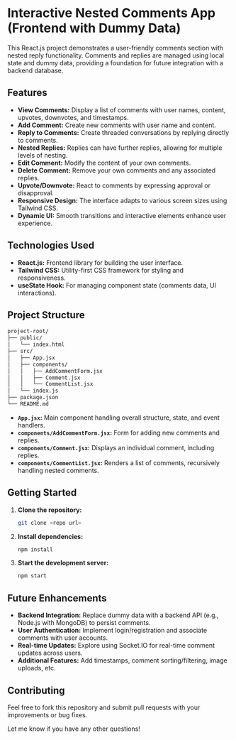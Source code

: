 # Interactive Nested Comments App (Frontend with Dummy Data)

This React.js project demonstrates a user-friendly comments section with nested reply functionality. Comments and replies are managed using local state and dummy data, providing a foundation for future integration with a backend database.

## Features

- **View Comments:** Display a list of comments with user names, content, upvotes, downvotes, and timestamps.
- **Add Comment:** Create new comments with user name and content.
- **Reply to Comments:** Create threaded conversations by replying directly to comments.
- **Nested Replies:** Replies can have further replies, allowing for multiple levels of nesting.
- **Edit Comment:** Modify the content of your own comments.
- **Delete Comment:** Remove your own comments and any associated replies.
- **Upvote/Downvote:** React to comments by expressing approval or disapproval.
- **Responsive Design:** The interface adapts to various screen sizes using Tailwind CSS.
- **Dynamic UI:** Smooth transitions and interactive elements enhance user experience.

## Technologies Used

- **React.js:** Frontend library for building the user interface.
- **Tailwind CSS:** Utility-first CSS framework for styling and responsiveness.
- **useState Hook:** For managing component state (comments data, UI interactions).

## Project Structure

```bash
project-root/
├── public/
│   └── index.html
├── src/
│   ├── App.jsx
│   ├── components/
│   │   ├── AddCommentForm.jsx
│   │   ├── Comment.jsx
│   │   └── CommentList.jsx
│   └── index.js
├── package.json
└── README.md
```

- **`App.jsx`:** Main component handling overall structure, state, and event handlers.
- **`components/AddCommentForm.jsx`:** Form for adding new comments and replies.
- **`components/Comment.jsx`:** Displays an individual comment, including replies.
- **`components/CommentList.jsx`:** Renders a list of comments, recursively handling nested comments.

## Getting Started

1.  **Clone the repository:**

    ```bash
    git clone <repo url>
    ```

2.  **Install dependencies:**

    ```bash
    npm install
    ```

3.  **Start the development server:**

    ```bash
    npm start
    ```

## Future Enhancements

- **Backend Integration:** Replace dummy data with a backend API (e.g., Node.js with MongoDB) to persist comments.
- **User Authentication:** Implement login/registration and associate comments with user accounts.
- **Real-time Updates:** Explore using Socket.IO for real-time comment updates across users.
- **Additional Features:** Add timestamps, comment sorting/filtering, image uploads, etc.

## Contributing

Feel free to fork this repository and submit pull requests with your improvements or bug fixes.

Let me know if you have any other questions!
